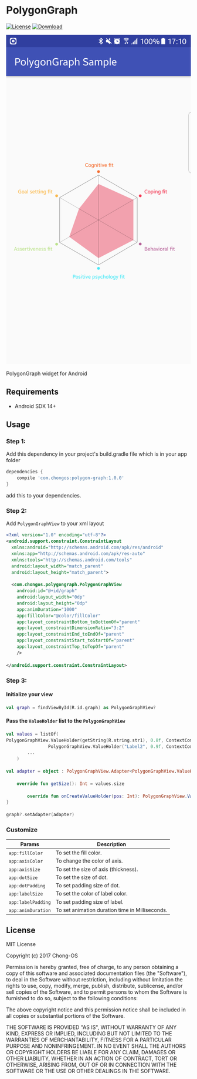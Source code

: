 # PolygonGraph
[![License](http://img.shields.io/badge/license-MIT-green.svg?style=flat)]()
[![Download](https://api.bintray.com/packages/chongos/PolygonGraph/polygon-graph/images/download.svg) ](https://bintray.com/chongos/PolygonGraph/polygon-graph/_latestVersion)

![ScreenShot](https://raw.githubusercontent.com/Chong-OS/PolygonGraph/master/screenshot.png)

PolygonGraph widget for Android

## Requirements
- Android SDK 14+

## Usage
### Step 1:
Add this dependency in your project's build.gradle file which is in your app folder
```Groovy
dependencies {
	compile 'com.chongos:polygon-graph:1.0.0'
}
```
add this to your dependencies.

### Step 2:
Add `PolygonGraphView` to your xml layout

```xml
<?xml version="1.0" encoding="utf-8"?>
<android.support.constraint.ConstraintLayout
  xmlns:android="http://schemas.android.com/apk/res/android"
  xmlns:app="http://schemas.android.com/apk/res-auto"
  xmlns:tools="http://schemas.android.com/tools"
  android:layout_width="match_parent"
  android:layout_height="match_parent">

  <com.chongos.polygongraph.PolygonGraphView
    android:id="@+id/graph"
    android:layout_width="0dp"
    android:layout_height="0dp"
    app:animDuration="1000"
    app:fillColor="@color/fillColor"
    app:layout_constraintBottom_toBottomOf="parent"
    app:layout_constraintDimensionRatio="3:2"
    app:layout_constraintEnd_toEndOf="parent"
    app:layout_constraintStart_toStartOf="parent"
    app:layout_constraintTop_toTopOf="parent"
    />

</android.support.constraint.ConstraintLayout>
```
### Step 3:
#### Initialize your view
```kotlin
val graph = findViewById(R.id.graph) as PolygonGraphView?
```
#### Pass the `ValueHolder` list to the `PolygonGraphView`
```kotlin
val values = listOf(
PolygonGraphView.ValueHolder(getString(R.string.str1), 0.8f, ContextCompat.getColor(context, R.color.color1)),
                PolygonGraphView.ValueHolder("Label2", 0.9f, ContextCompat.getColor(context, R.color.color2)),
		...
	)

val adapter = object : PolygonGraphView.Adapter<PolygonGraphView.ValueHolder>() {

	override fun getSize(): Int = values.size

        override fun onCreateValueHolder(pos: Int): PolygonGraphView.ValueHolder = values[pos]
}
        
graph?.setAdapter(adapter)

```

### Customize

| Params  | Description |
| ------------- | ------------- |
| `app:fillColor`  | To set the fill color.  |
| `app:axisColor`  | To change the color of axis.  |
| `app:axisSize`  | To set the size of axis (thickness).  |
| `app:dotSize`  | To set the size of dot.  |
| `app:dotPadding`  | To set padding size of dot.  |
| `app:labelSize`  | To set the color of label color.  |
| `app:labelPadding`  | To set padding size of label.  |
| `app:animDuration` | To set animation duration time in Milliseconds. |



## License

MIT License

Copyright (c) 2017 Chong-OS

Permission is hereby granted, free of charge, to any person obtaining a copy
of this software and associated documentation files (the "Software"), to deal
in the Software without restriction, including without limitation the rights
to use, copy, modify, merge, publish, distribute, sublicense, and/or sell
copies of the Software, and to permit persons to whom the Software is
furnished to do so, subject to the following conditions:

The above copyright notice and this permission notice shall be included in all
copies or substantial portions of the Software.

THE SOFTWARE IS PROVIDED "AS IS", WITHOUT WARRANTY OF ANY KIND, EXPRESS OR
IMPLIED, INCLUDING BUT NOT LIMITED TO THE WARRANTIES OF MERCHANTABILITY,
FITNESS FOR A PARTICULAR PURPOSE AND NONINFRINGEMENT. IN NO EVENT SHALL THE
AUTHORS OR COPYRIGHT HOLDERS BE LIABLE FOR ANY CLAIM, DAMAGES OR OTHER
LIABILITY, WHETHER IN AN ACTION OF CONTRACT, TORT OR OTHERWISE, ARISING FROM,
OUT OF OR IN CONNECTION WITH THE SOFTWARE OR THE USE OR OTHER DEALINGS IN THE
SOFTWARE.
